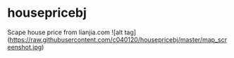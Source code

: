 # housepricebj
Scape house price from lianjia.com
![alt tag] (https://raw.githubusercontent.com/c040120/housepricebj/master/map_screenshot.jpg)
